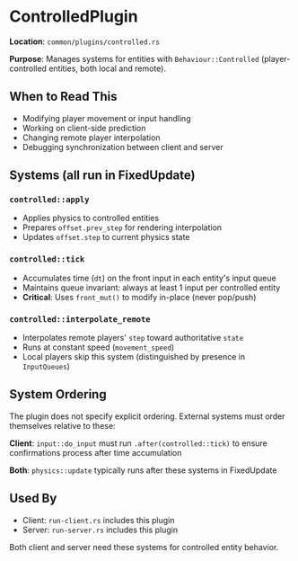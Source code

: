# ControlledPlugin

**Location**: `common/plugins/controlled.rs`

**Purpose**: Manages systems for entities with `Behaviour::Controlled` (player-controlled entities, both local and remote).

## When to Read This

- Modifying player movement or input handling
- Working on client-side prediction
- Changing remote player interpolation
- Debugging synchronization between client and server

## Systems (all run in FixedUpdate)

### `controlled::apply`
- Applies physics to controlled entities
- Prepares `offset.prev_step` for rendering interpolation
- Updates `offset.step` to current physics state

### `controlled::tick`
- Accumulates time (`dt`) on the front input in each entity's input queue
- Maintains queue invariant: always at least 1 input per controlled entity
- **Critical**: Uses `front_mut()` to modify in-place (never pop/push)

### `controlled::interpolate_remote`
- Interpolates remote players' `step` toward authoritative `state`
- Runs at constant speed (`movement_speed`)
- Local players skip this system (distinguished by presence in `InputQueues`)

## System Ordering

The plugin does not specify explicit ordering. External systems must order themselves relative to these:

**Client**: `input::do_input` must run `.after(controlled::tick)` to ensure confirmations process after time accumulation

**Both**: `physics::update` typically runs after these systems in FixedUpdate

## Used By

- Client: `run-client.rs` includes this plugin
- Server: `run-server.rs` includes this plugin

Both client and server need these systems for controlled entity behavior.
